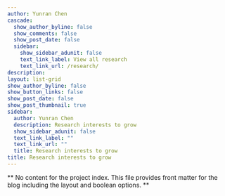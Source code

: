 ```yaml
---
author: Yunran Chen
cascade:
  show_author_byline: false
  show_comments: false
  show_post_date: false
  sidebar:
    show_sidebar_adunit: false
    text_link_label: View all research
    text_link_url: /research/
description: 
layout: list-grid
show_author_byline: false
show_button_links: false
show_post_date: false
show_post_thumbnail: true
sidebar:
  author: Yunran Chen
  description: Research interests to grow
  show_sidebar_adunit: false
  text_link_label: ""
  text_link_url: ""
  title: Research interests to grow
title: Research interests to grow
---
```


** No content for the project index. This file provides front matter for the blog including the layout and boolean options. **

